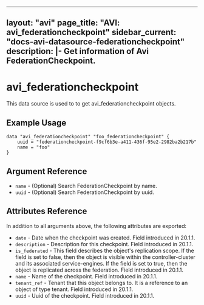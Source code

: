 <!--
    Copyright 2021 VMware, Inc.
    SPDX-License-Identifier: Mozilla Public License 2.0
-->
---
layout: "avi"
page_title: "AVI: avi_federationcheckpoint"
sidebar_current: "docs-avi-datasource-federationcheckpoint"
description: |-
  Get information of Avi FederationCheckpoint.
---

# avi_federationcheckpoint

This data source is used to to get avi_federationcheckpoint objects.

## Example Usage

```hcl
data "avi_federationcheckpoint" "foo_federationcheckpoint" {
    uuid = "federationcheckpoint-f9cf6b3e-a411-436f-95e2-2982ba2b217b"
    name = "foo"
}
```

## Argument Reference

* `name` - (Optional) Search FederationCheckpoint by name.
* `uuid` - (Optional) Search FederationCheckpoint by uuid.

## Attributes Reference

In addition to all arguments above, the following attributes are exported:

* `date` - Date when the checkpoint was created. Field introduced in 20.1.1.
* `description` - Description for this checkpoint. Field introduced in 20.1.1.
* `is_federated` - This field describes the object's replication scope. If the field is set to false, then the object is visible within the controller-cluster and its associated service-engines. If the field is set to true, then the object is replicated across the federation. Field introduced in 20.1.1.
* `name` - Name of the checkpoint. Field introduced in 20.1.1.
* `tenant_ref` - Tenant that this object belongs to. It is a reference to an object of type tenant. Field introduced in 20.1.1.
* `uuid` - Uuid of the checkpoint. Field introduced in 20.1.1.

